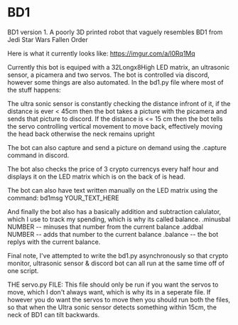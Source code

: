 # BD1
BD1 version 1. A poorly 3D printed robot that vaguely resembles BD1 from Jedi Star Wars Fallen Order

Here is what it currently looks like: https://imgur.com/a/l0Rq1Mq

Currently this bot is equiped with a 32Longx8High LED matrix, an ultrasonic sensor, a picamera and two servos.
The bot is controlled via discord, however some things are also automated.
In the bd1.py file where most of the stuff happens:

The ultra sonic sensor is constantly checking the distance infront of it, if the distance is ever < 45cm then the bot takes a picture with the picamera and sends that picture to discord. If the distance is <= 15 cm then the bot tells the servo controlling vertical movement to move back, effectively moving the head back otherwise the neck remains upright

The bot can also capture and send a picture on demand using the .capture command in discord.

The bot also checks the price of 3 crypto currencys every half hour and displays it on the LED matrix which is on the back of is head.

The bot can also have text written manually on the LED matrix using the command:
bd1msg YOUR_TEXT_HERE

And finally the bot also has a basically addition and subtraction calulator, which I use to track my spending, which is why its called balance.
.minusbal NUMBER -- minuses that number from the current balance
.addbal NUMBER -- adds that number to the current balance
.balance -- the bot replys with the current balance.

Final note, I've attempted to write the bd1.py asynchronously so that crypto monitor, ultrasonic sensor & discord bot can all run at the same time off of one script.


THE servo.py FILE:
This file should only be run if you want the servos to move, which I don't always want, which is why its in a seperate file. If however you do want the servos to move then you should run both the files, so that when the Ultra sonic sensor detects something within 15cm, the neck of BD1 can tilt backwards.
